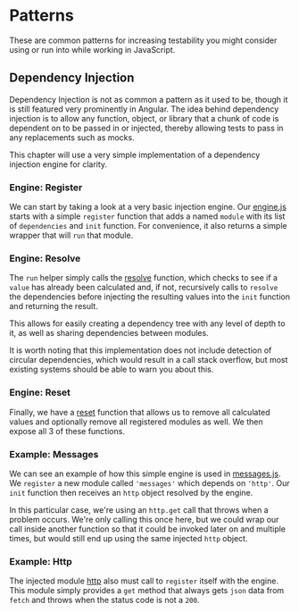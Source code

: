 # Patterns

These are common patterns for increasing testability you might consider using or run into while working in JavaScript.

## Dependency Injection

Dependency Injection is not as common a pattern as it used to be, though it is still featured very prominently in
Angular. The idea behind dependency injection is to allow any function, object, or library that a chunk of code is
dependent on to be passed in or injected, thereby allowing tests to pass in any replacements such as mocks.

This chapter will use a very simple implementation of a dependency injection engine for clarity.

### Engine: Register

We can start by taking a look at a very basic injection engine. Our [engine.js](/Patterns/injection/engine.js#L1-13) starts with
a simple `register` function that adds a named `module` with its list of `dependencies` and `init` function. For convenience,
it also returns a simple wrapper that will `run` that module.

### Engine: Resolve

The `run` helper simply calls the [resolve](/Patterns/injection/engine.js#L15-29) function, which checks to see if a `value` has already
been calculated and, if not, recursively calls to `resolve` the dependencies before injecting the resulting values into the `init`
function and returning the result.

This allows for easily creating a dependency tree with any level of depth to it, as well as sharing dependencies between modules.

It is worth noting that this implementation does not include detection of circular dependencies, which would result in a call stack overflow,
but most existing systems should be able to warn you about this.

### Engine: Reset

Finally, we have a [reset](/Patterns/injection/engine.js#L31-43) function that allows us to remove all calculated values and
optionally remove all registered modules as well. We then expose all 3 of these functions.

### Example: Messages

We can see an example of how this simple engine is used in [messages.js](/Patterns/injection/messages.js#L1-16). We `register`
a new module called `'messages'` which depends on `'http'`. Our `init` function then receives an `http` object resolved by
the engine.

In this particular case, we're using an `http.get` call that throws when a problem occurs. We're only calling this once here,
but we could wrap our call inside another function so that it could be invoked later on and multiple times, but would still
end up using the same injected `http` object.

### Example: Http

The injected module [http](/Patterns/injection/http.js#L1-19) also must call to `register` itself with the engine. This module
simply provides a `get` method that always gets `json` data from `fetch` and throws when the status code is not a `200`.
